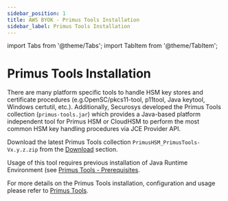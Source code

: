 ```yaml
---
sidebar_position: 1
title: AWS BYOK - Primus Tools Installation
sidebar_label: Primus Tools Installation
---
```


import Tabs from '@theme/Tabs';
import TabItem from '@theme/TabItem';

# Primus Tools Installation

There are many platform specific tools to handle HSM key stores and certificate procedures (e.g.OpenSC/pkcs11-tool, p11tool, Java keytool, Windows certutil, etc.). Additionally, Securosys developed the Primus Tools collection (`primus-tools.jar`) which provides a Java-based platform independent tool for Primus HSM or CloudHSM to perform the most common HSM key handling procedures via JCE Provider API. 

Download the latest Primus Tools collection `PrimusHSM_PrimusTools-Vx.y.z.zip` from the [Download](/primus-tools/downloads) section.

Usage of this tool requires previous installation of Java Runtime Environment (see [Primus Tools - Prerequisites](/primus-tools/Installation/Prerequisites).

For more details on the Primus Tools installation, configuration and usage please refer to [Primus Tools](/primus-tools/overview).

